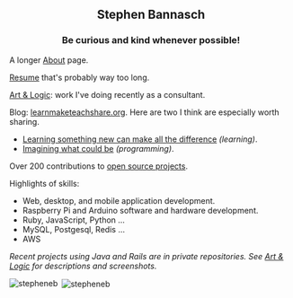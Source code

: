 <h2 align="center">Stephen Bannasch</h2>

<h3 align="center">Be curious and kind whenever possible!</h3>

A longer [About](https://stepheneb.github.io/) page.

[Resume](https://stepheneb.github.io/resume.html) that's probably way too long.

[Art & Logic](https://stepheneb.github.io/artandlogic.html): work I've doing recently as a consultant.

Blog: [learnmaketeachshare.org](https://learnmaketeachshare.org/). Here are two I think are especially worth sharing.

- [Learning something new can make all the difference](https://learnmaketeachshare.org/education/2018/11/09/learning-something-new.html) _(learning)_.
- [Imagining what could be](https://learnmaketeachshare.org/creating%20with%20software/2018/09/15/imagining-what-could-be.html) _(programming)_.

Over 200 contributions to [open source projects](https://stepheneb.github.io/open-source-contributions.html).

Highlights of skills:

- Web, desktop, and mobile application development.
- Raspberry Pi and Arduino software and hardware development.
- Ruby, JavaScript, Python ... 
- MySQL, Postgesql, Redis ...
- AWS

_Recent projects using Java and Rails are in private repositories. See [Art & Logic](https://stepheneb.github.io/artandlogic.html) for descriptions and screenshots._

<p><img align="left" src="https://github-readme-stats.vercel.app/api/top-langs/?username=stepheneb&count_private=true&layout=compact" alt="stepheneb" /></p>

<p>&nbsp;<img align="center" src="https://github-readme-stats.vercel.app/api?username=stepheneb&count_private=true&show_icons=true" alt="stepheneb" /></p>
